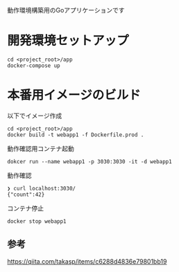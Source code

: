 動作環境構築用のGoアプリケーションです

# 開発環境セットアップ

```
cd <project_root>/app
docker-compose up
```

# 本番用イメージのビルド
以下でイメージ作成
```
cd <project_root>/app
docker build -t webapp1 -f Dockerfile.prod .
```

動作確認用コンテナ起動
```
dokcer run --name webapp1 -p 3030:3030 -it -d webapp1
```

動作確認
```
❯ curl localhost:3030/
{"count":42}
```

コンテナ停止
```
docker stop webapp1
```


## 参考
https://qiita.com/takasp/items/c6288d4836e79801bb19
